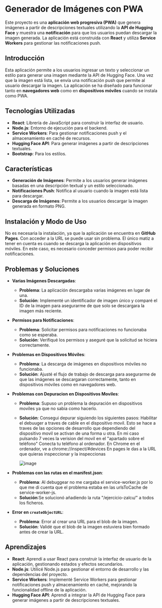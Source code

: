 # **Generador de Imágenes con PWA**

Este proyecto es una **aplicación web progresiva (PWA)** que genera imágenes a partir de descripciones textuales utilizando la **API de Hugging Face** y muestra una **notificación** para que los usuarios puedan descargar la imagen generada. La aplicación está construida con **React** y utiliza **Service Workers** para gestionar las notificaciones push.

## **Introducción**

Esta aplicación permite a los usuarios ingresar un texto y seleccionar un estilo para generar una imagen mediante la API de Hugging Face. Una vez que la imagen está lista, se envía una notificación push que permite al usuario descargar la imagen. La aplicación se ha diseñado para funcionar tanto en **navegadores web** como en **dispositivos móviles** cuando se instala como PWA.

## **Tecnologías Utilizadas**

- **React**: Librería de JavaScript para construir la interfaz de usuario.
- **Node.js**: Entorno de ejecución para el backend.
- **Service Workers**: Para gestionar notificaciones push y el almacenamiento en caché de recursos.
- **Hugging Face API**: Para generar imágenes a partir de descripciones textuales.
- **Bootstrap**: Para los estilos.

## **Características**

- **Generación de Imágenes**: Permite a los usuarios generar imágenes basadas en una descripción textual y un estilo seleccionado.
- **Notificaciones Push**: Notifica al usuario cuando la imagen está lista para descargar.
- **Descarga de Imágenes**: Permite a los usuarios descargar la imagen generada en formato PNG.

## **Instalación y Modo de Uso**

No es necesaria la instalación, ya que la aplicación se encuentra en **GitHub Pages**. Con acceder a la URL se puede usar sin problema. El único matiz a tener en cuenta es cuando se descarga la aplicación en dispositivos móviles. En este caso, es necesario conceder permisos para poder recibir notificaciones.

## **Problemas y Soluciones**

- **Varias Imágenes Descargadas**:
  - **Problema**: La aplicación descargaba varias imágenes en lugar de una.
  - **Solución**: Implementé un identificador de imagen único y comparé el ID de la imagen para asegurarme de que solo se descargara la imagen más reciente.

- **Permisos para Notificaciones**:
  - **Problema**: Solicitar permisos para notificaciones no funcionaba como se esperaba.
  - **Solución**: Verifiqué los permisos y aseguré que la solicitud se hiciera correctamente.

- **Problemas en Dispositivos Móviles**:
  - **Problema**: La descarga de imágenes en dispositivos móviles no funcionaba.
  - **Solución**: Ajusté el flujo de trabajo de descarga para asegurarme de que las imágenes se descargaran correctamente, tanto en dispositivos móviles como en navegadores web.

- **Problemas con Depuracion en Dispositivos Moviles**:
  - **Problema**: Supuso un problema la depuración en dispositivos moviles ya que no sabia como hacerlo.
  - **Solución**: Consegui depurar siguiendo los siguientes pasos:
      Habilitar el debuuger a traves de cable en el dispositivo movil. Esto se hace a traves de las opciones de desarrollo que dependiendo del dispositivo movil se activan de una forma u otra. En mi caso
      pulsando 7 veces la verision del movil en el "apartado sobre el teléfono"
      Conecta tu teléfono al ordenador.
      En Chrome en el ordenador, ve a chrome://inspect/#devices
      En pages le das a la URL que quieras inspeccionar y la inspeccionas
    
    ![image](https://github.com/user-attachments/assets/ed565f01-e282-4ddc-b9a7-81f900b1ecfb)

- **Problemas con las rutas en el manifest.json**:
  - **Problema**: Al debuggear no me cargaba el service-worker.js por lo que me di cuenta que el problema estaba en las urlsToCache de service-worker-js.
  - **Solución**:Se solucionó añadiendo la ruta "/ejercicio-zalcu/" a todos los ficheros.

- **Error en `createObjectURL`**:
  - **Problema**: Error al crear una URL para el blob de la imagen.
  - **Solución**: Validé que el blob de la imagen estuviera bien formado antes de crear la URL.

## **Aprendizajes**

- **React**: Aprendí a usar React para construir la interfaz de usuario de la aplicación, gestionando estados y efectos secundarios.
- **Node.js**: Utilicé Node.js para gestionar el entorno de desarrollo y las dependencias del proyecto.
- **Service Workers**: Implementé Service Workers para gestionar notificaciones push y almacenamiento en caché, mejorando la funcionalidad offline de la aplicación.
- **Hugging Face API**: Aprendí a integrar la API de Hugging Face para generar imágenes a partir de descripciones textuales.
